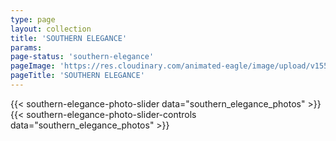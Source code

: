 ```yaml
---
type: page
layout: collection
title: 'SOUTHERN ELEGANCE'
params:
page-status: 'southern-elegance'
pageImage: 'https://res.cloudinary.com/animated-eagle/image/upload/v1552959717/OnPoint%20Custom%20Homes/DSCF9770.jpg'
pageTitle: 'SOUTHERN ELEGANCE'
---
```


<div class='slider bg-grey-lighter w-full py-5 mb-5 h-auto'>
{{< southern-elegance-photo-slider data="southern_elegance_photos" >}}
</div>

<div class='flex flex-wrap slider-nav'>
{{< southern-elegance-photo-slider-controls data="southern_elegance_photos" >}}
</div>